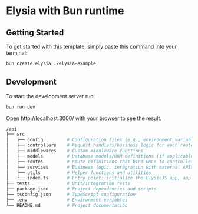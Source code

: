 # Elysia with Bun runtime

## Getting Started
To get started with this template, simply paste this command into your terminal:
```bash
bun create elysia ./elysia-example
```

## Development
To start the development server run:
```bash
bun run dev
```

Open http://localhost:3000/ with your browser to see the result.


```bash
/api
├── src
│   ├── config         # Configuration files (e.g., environment variables, constants)
│   ├── controllers    # Request handlers/business logic for each route
│   ├── middlewares    # Custom middleware functions
│   ├── models         # Database models/ORM definitions (if applicable)
│   ├── routes         # Route definitions that bind URLs to controllers
│   ├── services       # Business logic, integration with external APIs, etc.
│   ├── utils          # Helper functions and utilities
│   └── index.ts       # Entry point: initialize the ElysiaJS app, apply middleware, register routes
├── tests              # Unit/integration tests
├── package.json       # Project dependencies and scripts
├── tsconfig.json      # TypeScript configuration
├── .env               # Environment variables
└── README.md          # Project documentation
```
